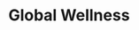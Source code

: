 ---
description: "A portable aromatherapy accessory with essential oil infused beads, that can be squeezed to provide anxiety relief through touch and fragrance."
layout: "global-wellness"
resources:
  - src: "assets/cover.jpg"
    title: "Cover for Roma"
  - src: "assets/mockup-1.jpg"
    title: "Person in car wearing Global Wellness seatbelt mockup"
  - src: "assets/mockup-2.jpg"
    title: "Global Wellness packaging mockup 1"
  - src: "assets/mockup-3.jpg"
    title: "Global Wellness packaging mockup 2"
  - src: "assets/mockup-4.jpg"
    title: "Global Wellness packaging mockup 3"
  - src: "assets/mockup-5.jpg"
    title: "Global Wellness packaging mockup 4"
  - src: "assets/mockup-6.jpg"
    title: "Global Wellness packaging mockup 5"
  - src: "assets/mockup-7.jpg"
    title: "Global Wellness packaging mockup 6"
  - src: "assets/video-1/video-1-poster.jpg"
    title: "Video poster for 3D animation of Global Wellness"
  - src: "assets/video-2/video-2-poster.jpg"
    title: "Video poster for marketing video of Global Wellness"
title: "Global Wellness"
weight: 7
---